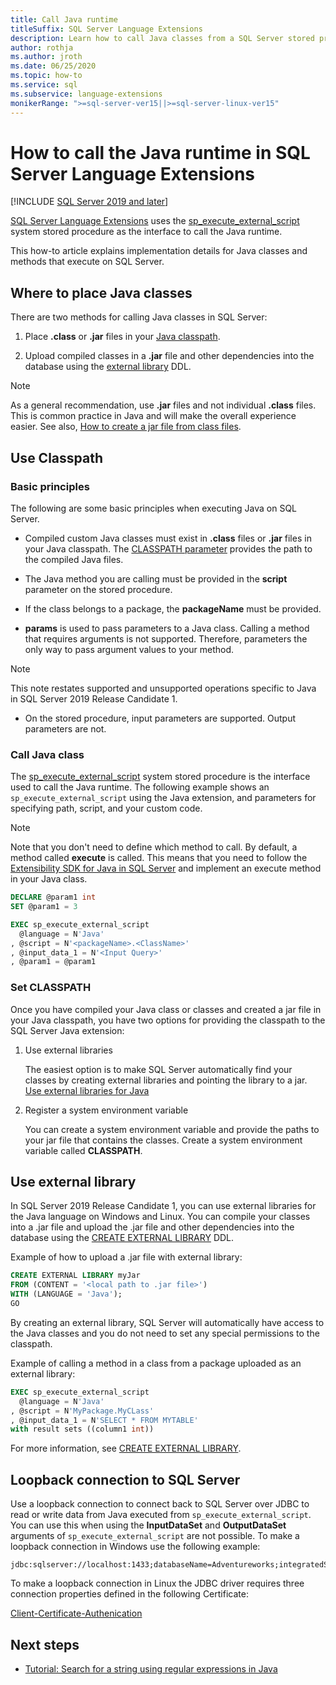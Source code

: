 ```yaml
---
title: Call Java runtime
titleSuffix: SQL Server Language Extensions
description: Learn how to call Java classes from a SQL Server stored procedures using SQL Server Language Extensions.
author: rothja
ms.author: jroth 
ms.date: 06/25/2020
ms.topic: how-to
ms.service: sql
ms.subservice: language-extensions
monikerRange: ">=sql-server-ver15||>=sql-server-linux-ver15"
---
```

# How to call the Java runtime in SQL Server Language Extensions
[!INCLUDE [SQL Server 2019 and later](../../includes/applies-to-version/sqlserver2019.md)]

[SQL Server Language Extensions](../language-extensions-overview.md) uses the [sp_execute_external_script](../../relational-databases/system-stored-procedures/sp-execute-external-script-transact-sql.md) system stored procedure as the interface to call the Java runtime. 

This how-to article explains implementation details for Java classes and methods that execute on SQL Server.

## Where to place Java classes

There are two methods for calling Java classes in SQL Server:

1. Place **.class** or **.jar** files in your [Java classpath](#classpath). 

2. Upload compiled classes in a **.jar** file and other dependencies into the database using the [external library](#external-library) DDL. 

> [!NOTE]
> As a general recommendation, use **.jar** files and not individual **.class** files. This is common practice in Java and will make the overall experience easier. See also, [How to create a jar file from class files](create-a-java-jar-file-from-class-files.md).

<a name="classpath"></a>

## Use Classpath

### Basic principles

The following are some basic principles when executing Java on SQL Server.

* Compiled custom Java classes must exist in **.class** files or **.jar** files in your Java classpath. The [CLASSPATH parameter](#set-classpath) provides the path to the compiled Java files. 

* The Java method you are calling must be provided in the **script** parameter on the stored procedure.

* If the class belongs to a package, the **packageName** must be provided.

* **params** is used to pass parameters to a Java class. Calling a method that requires arguments is not supported. Therefore, parameters the only way to pass argument values to your method. 

> [!NOTE]
> This note restates supported and unsupported operations specific to Java in SQL Server 2019 Release Candidate 1.
> * On the stored procedure, input parameters are supported. Output parameters are not.

### Call Java class

The [sp_execute_external_script](../../relational-databases/system-stored-procedures/sp-execute-external-script-transact-sql.md) system stored procedure is the interface used to call the Java runtime. The following example shows an `sp_execute_external_script` using the Java extension, and parameters for specifying path, script, and your custom code.

> [!NOTE]
> Note that you don't need to define which method to call. By default, a method called **execute** is called. This means that you need to follow the [Extensibility SDK for Java in SQL Server](extensibility-sdk-java-sql-server.md) and implement an execute method in your Java class.

```sql
DECLARE @param1 int
SET @param1 = 3

EXEC sp_execute_external_script
  @language = N'Java'
, @script = N'<packageName>.<ClassName>'
, @input_data_1 = N'<Input Query>'
, @param1 = @param1
```

<a name="set-classpath"></a>

### Set CLASSPATH

Once you have compiled your Java class or classes and created a jar file in your Java classpath, you have two options for providing the classpath to the SQL Server Java extension:

1. Use external libraries

    The easiest option is to make SQL Server automatically find your classes by creating external libraries and pointing the library to a jar. [Use external libraries for Java](#external-library)

2. Register a system environment variable

    You can create a system environment variable and provide the paths to your jar file that contains the classes. Create a system environment variable called **CLASSPATH**.

<a name="external-library"></a>

## Use external library

In SQL Server 2019 Release Candidate 1, you can use external libraries for the Java language on Windows and Linux. You can compile your classes into a .jar file and upload the .jar file and other dependencies into the database using the [CREATE EXTERNAL LIBRARY](../../t-sql/statements/create-external-library-transact-sql.md) DDL.

Example of how to upload a .jar file with external library:

```sql 
CREATE EXTERNAL LIBRARY myJar
FROM (CONTENT = '<local path to .jar file>') 
WITH (LANGUAGE = 'Java'); 
GO
```

By creating an external library, SQL Server will automatically have access to the Java classes and you do not need to set any special permissions to the classpath.

Example of calling a method in a class from a package uploaded as an external library:

```sql
EXEC sp_execute_external_script
  @language = N'Java'
, @script = N'MyPackage.MyCLass'
, @input_data_1 = N'SELECT * FROM MYTABLE'
with result sets ((column1 int))
```

For more information, see [CREATE EXTERNAL LIBRARY](../../t-sql/statements/create-external-library-transact-sql.md).

## Loopback connection to SQL Server

Use a loopback connection to connect back to SQL Server over JDBC to read or write data from Java executed from `sp_execute_external_script`. You can use this when using the **InputDataSet** and **OutputDataSet** arguments of `sp_execute_external_script` are not possible.
To make a loopback connection in Windows use the following example:

```
jdbc:sqlserver://localhost:1433;databaseName=Adventureworks;integratedSecurity=true;
``` 

To make a loopback connection in Linux the JDBC driver requires three connection properties defined in the following Certificate:

[Client-Certificate-Authenication](https://github.com/microsoft/mssql-jdbc/wiki/Client-Certificate-Authentication-for-Loopback-Scenarios)


## Next steps

+ [Tutorial: Search for a string using regular expressions in Java](../tutorials/search-for-string-using-regular-expressions-in-java.md)